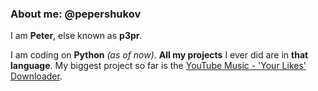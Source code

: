 ### About me: @pepershukov  
I am **Peter**, else known as **p3pr**.

I am coding on **Python** _(as of now)_. **All my projects** I ever did are in **that language**.
My biggest project so far is the [YouTube Music - 'Your Likes' Downloader](https://github.com/pepershukov/ytm-yld).
